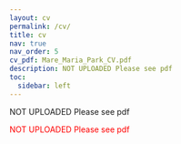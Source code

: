```yaml
---
layout: cv
permalink: /cv/
title: cv
nav: true
nav_order: 5
cv_pdf: Mare_Maria_Park_CV.pdf
description: NOT UPLOADED Please see pdf
toc:
  sidebar: left
---
```


NOT UPLOADED Please see pdf

<span style="color: red">NOT UPLOADED Please see pdf</span>
